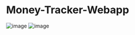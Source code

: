 # Money-Tracker-Webapp
![image](https://github.com/manasviraok/Money-Tracker-Webapp/assets/103492486/9a65632c-af32-43fe-9f32-b7091ce5a8ac)
![image](https://github.com/manasviraok/Money-Tracker-Webapp/assets/103492486/cd1ffdcc-d55a-4c02-b03f-023b979fbb75)

